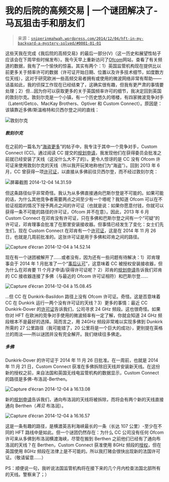 <!--yml

类别: 未分类

日期: 2024-05-18 14:17:41

-->

# 我的后院的高频交易 | 一个谜团解决了-马瓦狙击手和朋友们

> 来源：[`sniperinmahwah.wordpress.com/2014/12/04/hft-in-my-backyard-a-mystery-solved/#0001-01-01`](https://sniperinmahwah.wordpress.com/2014/12/04/hft-in-my-backyard-a-mystery-solved/#0001-01-01)

这些天我在完成《我后院的高频交易》的最后一部分(V)（这一历史和展望性帖子应该会在下周早些时候发布）。我今天早上重新访问了[Ofcom](http://spectruminfo.ofcom.org.uk/spectrumInfo)网站，查看了有关频道的数据，我有了一个愉快的惊喜。其实有两个：1）英国监管机构现在提供比以前更多关于频率许可的数据（许可证开始日期、位置以及许多技术细节，如度数方位天线），这对于研究欧洲一些高频交易者拥有或使用的微波网络非常有帮助——话虽如此，我的侦探工作现在已经结束了，这确实很有趣，但我有更严肃的事情要处理；2）但...因为你可以获取更多的关于英国频率许可的细节，我决定回到英国的敦刻尔克。敦刻尔克是一个小镇，有一个历史悠久的塔楼，有四家微波竞争对手（Latent/Getco、MacKay Brothers、Optiver 和 Custom Connect）。原因是：该镇靠近多佛/斯溫格特和贝西尔登之间的直线：

![敦刻尔克](https://sniperinmahwah.wordpress.com/wp-content/uploads/2014/12/dunkirk.png)

##### **敦刻尔克**

在之前的一篇名为“[海盗更多](https://sniperinmahwah.wordpress.com/2014/10/06/hft-in-my-backyard-more-on-piracy/)”的帖子中，我专注于其中一个竞争对手，Custom Connect (CC)。通过阅读 CC 提交的[规划申请](http://pa.midkent.gov.uk/online-applications/applicationDetails.do?activeTab=documents&keyVal=ZZZVS1KJTA933)，我发现他们在获得委员会批准之前就已经安装了天线（这没什么大不了的）。更令人惊讶的是 CC 没有 Ofcom 许可证来使用敦刻尔克的天线（所以我开玩笑地称他们为“海盗”）。回到 2013 年 6 月，CC 曾获得一项[许可证](http://spectruminfo.ofcom.org.uk/spectrumInfo/licences?googloc=(51.11184787658123%2c+1.2476778030395508)&unit=GHz&ne=(51.113100678590904%2c+1.2496733665466309)&service=Fixed+Links&code=301010&se=(51.11059504060753%2c+1.2496733665466309)&googoffset=0.1&nw=(51.113100678590904%2c+1.2456822395324707)&sw=(51.11059504060753%2c+1.2456822395324707)&groupKey=5&licenceNum=0956492&submit=Find%20licence)，以直接从多佛前往贝西尔登，而不经过敦刻尔克：

![屏幕截图 2014-12-04 14.31.59](https://sniperinmahwah.wordpress.com/wp-content/uploads/2014/12/capture-d_c3a9cran-2014-12-04-c3a0-14-31-59.png)

但这条路径似乎非常奇怪。我认为从多佛直接通向巴斯尔登是不可能的。如果可能的话，为什么其他竞争者需要两点之间至少有一个塔呢？我知道 Ofcom 可以在不验证视距的情况下授予两点之间的许可证（也就是说：如果你愿意付钱，你就可以获得一条不可能的路径的许可证，Ofcom 并不在意）。因此，2013 年 6 月 Custom Connect 在邓肯没有许可证，只在多佛和巴斯尔登之间有一个“可疑”的许可证，邓肯理事会批准了在那里安装接收器。但事情已经发生了变化：女士们先生们，现在 Custom Connect 在邓肯有一个[许可证](http://spectruminfo.ofcom.org.uk/spectrumInfo/licences?googloc=(51.29272707126008%2c+0.9791725873947144)&code=301010&se=(51.29246876676637%2c+0.9795856475830078)&googoffset=0.0&nw=(51.29298537430066%2c+0.9787595272064209)&unit=GHz&ne=(51.29298537430066%2c+0.9795856475830078)&service=Fixed+Links&sw=(51.29246876676637%2c+0.9787595272064209)&licenceNum=1016864&submit=Find%20licence)，这是在 2014 年 11 月 26 日，也就是几周前批准的。这张许可证是用于多佛和邓肯之间的路径。

![Capture d’écran 2014-12-04 à 14.52.14](https://sniperinmahwah.wordpress.com/wp-content/uploads/2014/12/capture-d_c3a9cran-2014-12-04-c3a0-14-52-14.png)

现在有一个谜团被解开了……或者没有，因为还有一些问题有待解决：1）邓肯理事会于 2014 年 1 月批准了一个“[事后认可](https://sniperinmahwah.wordpress.com/2014/10/06/hft-in-my-backyard-more-on-piracy/)”，这意味着 CC 被授权安装接收器，但为什么在邓肯要 11 个月才申请/获得许可证呢？ 2）邓肯的[规划申请](http://pa.midkent.gov.uk/online-applications/applicationDetails.do?activeTab=documents&keyVal=ZZZVS1KJTA933)告诉我们邓肯的 CC 接收器连接了多佛（与最近的 Ofcom 许可证相符）和巴斯尔登……

![Capture d’écran 2014-12-04 à 15.08.45](https://sniperinmahwah.wordpress.com/wp-content/uploads/2014/12/capture-d_c3a9cran-2014-12-04-c3a0-15-08-45.png)

…但 CC 在 Dunkirk-Basildon 路径上没有 Ofcom 许可证。奇怪。这是否意味着 CC 在 Dunkirk 运行一两个没有许可证的天线？3）更多的事情：最近 CC Dunkirk-Dover 的[许可证](http://spectruminfo.ofcom.org.uk/spectrumInfo/licences?googloc=(51.29272707126008%2c+0.9791725873947144)&code=301010&se=(51.29246876676637%2c+0.9795856475830078)&googoffset=0.0&nw=(51.29298537430066%2c+0.9787595272064209)&unit=GHz&ne=(51.29298537430066%2c+0.9795856475830078)&service=Fixed+Links&sw=(51.29246876676637%2c+0.9787595272064209)&licenceNum=1016864&submit=Find%20licence)告诉我们，公司寻求 24 GHz 频段。这也很奇怪。如果你对 HFT 在欧洲的竞争对手使用的微波频率有一定了解，你就会知道 24 GHz 频段根本不是最好的选择。简而言之，用 24GHz 频段非常难以实现多佛到 Dunkirk 所需的 27 公里路径（我可能错了，20 公里将是一个巨大的成功），更别提在英格兰的雨淡——所以谜团并没有完全解开。我们继续往多佛走。

##### 多佛

Dunkirk-Dover 的许可证于 2014 年 11 月 26 日批准。在一周前，也就是 2014 年 11 月 21 日，Custom Connect 获准在多佛拆除旧天线并安装新天线。在这份新的授权之前，来自法国和英国无线电监管机构的数据显示，Custom Connect 的路径是多佛-布洛润-Berthen。

![Capture d’écran 2014-12-04 à 16.13.08](https://sniperinmahwah.wordpress.com/wp-content/uploads/2014/12/capture-d_c3a9cran-2014-12-04-c3a0-16-13-08.png)

新的[规划申请](http://planning.dover.gov.uk/online-applications/applicationDetails.do?activeTab=documents&keyVal=DCAPR_224609)告诉我们，通向布洛润的天线将被拆除，而将会有两个新的天线直接通向 Berthen（*再见* 布洛润）。

![Capture d’écran 2014-12-04 à 16.16.57](https://sniperinmahwah.wordpress.com/wp-content/uploads/2014/12/capture-d_c3a9cran-2014-12-04-c3a0-16-16-57.png)

这是一条有趣的路径，是横渡英吉利海峡最长的一条（长达 107 公里）-至少在不同的 HFT 路线中是如此。但一个谜团仍然存在：为什么 CC 公司没有任何 Ofcom 许可来从多佛到布洛润横渡海峡，尽管在搬到 Berthen 之前他们已经有了通向布洛润的天线？在 Berthen，Custom Connect 获准使用 8GHz 频段的[授权](http://arcep.fr/uploads/tx_gsavis/13-0322.pdf)，但在英国使用 8GHz 频段在法律上是不可能的。所以我打赌会很快出现新的法国许可证。（敬请留意……）

PS：顺便说一句，我听说法国监管机构将在接下来的几个月内检查法国北部所有的天线。警察来了；）

